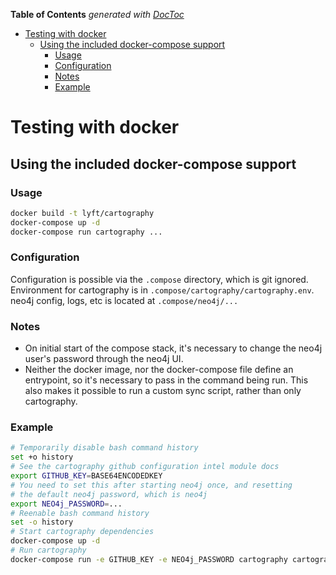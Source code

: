 <!-- START doctoc generated TOC please keep comment here to allow auto update -->
<!-- DON'T EDIT THIS SECTION, INSTEAD RE-RUN doctoc TO UPDATE -->
**Table of Contents**  *generated with [DocToc](https://github.com/thlorenz/doctoc)*

- [Testing with docker](#testing-with-docker)
  - [Using the included docker-compose support](#using-the-included-docker-compose-support)
    - [Usage](#usage)
    - [Configuration](#configuration)
    - [Notes](#notes)
    - [Example](#example)

<!-- END doctoc generated TOC please keep comment here to allow auto update -->

# Testing with docker

## Using the included docker-compose support

### Usage

```bash
docker build -t lyft/cartography
docker-compose up -d
docker-compose run cartography ...
```

### Configuration

Configuration is possible via the `.compose` directory, which is
git ignored. Environment for cartography is in
`.compose/cartography/cartography.env`. neo4j config, logs, etc is
located at `.compose/neo4j/...`

### Notes

* On initial start of the compose stack, it's necessary to
change the neo4j user's password through the neo4j UI.
* Neither the docker image, nor the docker-compose file define an
entrypoint, so it's necessary to pass in the command being run. This
also makes it possible to run a custom sync script, rather than only
cartography.

### Example

```bash
# Temporarily disable bash command history
set +o history
# See the cartography github configuration intel module docs
export GITHUB_KEY=BASE64ENCODEDKEY
# You need to set this after starting neo4j once, and resetting
# the default neo4j password, which is neo4j
export NEO4j_PASSWORD=...
# Reenable bash command history
set -o history
# Start cartography dependencies
docker-compose up -d
# Run cartography
docker-compose run -e GITHUB_KEY -e NEO4j_PASSWORD cartography cartography --github-config-env-var GITHUB_KEY --neo4j-uri bolt://neo4j:7687 --neo4j-password-env-var NEO4j_PASSWORD --neo4j-user neo4j
```
